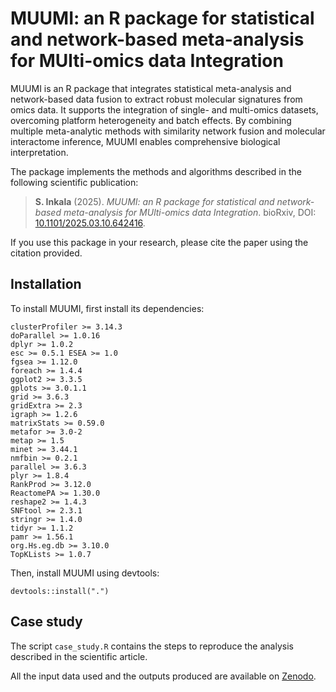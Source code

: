 # MUUMI: an R package for statistical and network-based meta-analysis for MUlti-omics data Integration

MUUMI is an R package that integrates statistical meta-analysis and network-based data fusion to extract robust molecular signatures from omics data.
It supports the integration of single- and multi-omics datasets, overcoming platform heterogeneity and batch effects.
By combining multiple meta-analytic methods with similarity network fusion and molecular interactome inference, MUUMI enables comprehensive biological interpretation.

The package implements the methods and algorithms described in the following scientific publication:

> **S. Inkala** (2025). *MUUMI: an R package for statistical and network-based meta-analysis for MUlti-omics data Integration*. bioRxiv, DOI: [10.1101/2025.03.10.642416](https://doi.org/10.1101/2025.03.10.642416).

If you use this package in your research, please cite the paper using the citation provided.

## Installation
To install MUUMI, first install its dependencies:

```
clusterProfiler >= 3.14.3 
doParallel >= 1.0.16 
dplyr >= 1.0.2 
esc >= 0.5.1 ESEA >= 1.0 
fgsea >= 1.12.0 
foreach >= 1.4.4 
ggplot2 >= 3.3.5 
gplots >= 3.0.1.1 
grid >= 3.6.3 
gridExtra >= 2.3 
igraph >= 1.2.6 
matrixStats >= 0.59.0 
metafor >= 3.0-2 
metap >= 1.5 
minet >= 3.44.1 
nmfbin >= 0.2.1 
parallel >= 3.6.3 
plyr >= 1.8.4 
RankProd >= 3.12.0 
ReactomePA >= 1.30.0 
reshape2 >= 1.4.3 
SNFtool >= 2.3.1 
stringr >= 1.4.0 
tidyr >= 1.1.2
pamr >= 1.56.1
org.Hs.eg.db >= 3.10.0
TopKLists >= 1.0.7
```

Then, install MUUMI using devtools:

```
devtools::install(".")
```

## Case study
The script `case_study.R` contains the steps to reproduce the analysis described in the scientific article.

All the input data used and the outputs produced are available on [Zenodo](https://zenodo.org/records/15019060).
